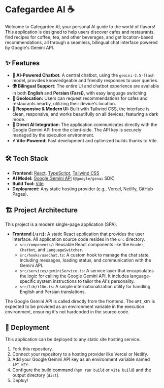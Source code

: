 # Cafegardee AI ☕️

Welcome to Cafegardee AI, your personal AI guide to the world of flavors! This application is designed to help users discover cafes and restaurants, find recipes for coffee, tea, and other beverages, and get location-based recommendations, all through a seamless, bilingual chat interface powered by Google's Gemini API.

## ✨ Features

- **🤖 AI-Powered Chatbot:** A central chatbot, using the `gemini-2.5-flash` model, provides knowledgeable and friendly responses to user queries.
- **🌍 Bilingual Support:** The entire UI and chatbot experience are available in both **English** and **Persian (Farsi)**, with easy language switching.
- **📍 Geolocation:** Users can request recommendations for cafes and restaurants nearby, utilizing their device's location.
- **🎨 Responsive & Modern UI:** Built with Tailwind CSS, the interface is clean, responsive, and works beautifully on all devices, featuring a dark mode.
- **🚀 Direct AI Integration:** The application communicates directly with the Google Gemini API from the client-side. The API key is securely managed by the execution environment.
- **⚡️ Vite-Powered:** Fast development and optimized builds thanks to Vite.

## 🛠 Tech Stack

- **Frontend:** [React](https://reactjs.org/), [TypeScript](https://www.typescriptlang.org/), [Tailwind CSS](https://tailwindcss.com/)
- **AI Model:** [Google Gemini API](https://ai.google.dev/) (`@google/genai` SDK)
- **Build Tool:** [Vite](https://vitejs.dev/)
- **Deployment:** Any static hosting provider (e.g., Vercel, Netlify, GitHub Pages).

## 🏗️ Project Architecture

This project is a modern single-page application (SPA).

-   **Frontend (`/src`):** A static React application that provides the user interface. All application source code resides in the `src` directory.
    -   `src/components/`: Reusable React components like the `Header`, `Chatbot`, and `LanguageSwitcher`.
    -   `src/hooks/useChat.ts`: A custom hook to manage the chat state, including messages, loading status, and communication with the Gemini API.
    -   `src/services/geminiService.ts`: A service layer that encapsulates the logic for calling the Google Gemini API. It includes language-specific system instructions to tailor the AI's personality.
    -   `src/lib/i18n.ts`: A simple internationalization utility for handling English and Persian translations.

The Google Gemini API is called directly from the frontend. The `API_KEY` is expected to be provided as an environment variable in the execution environment, ensuring it's not hardcoded in the source code.

## 🚀 Deployment

This application can be deployed to any static site hosting service.

1.  Fork this repository.
2.  Connect your repository to a hosting provider like Vercel or Netlify.
3.  Add your Google Gemini API key as an environment variable named `API_KEY`.
4.  Configure the build command (`npm run build` or `vite build`) and the output directory (`dist`).
5.  Deploy!
